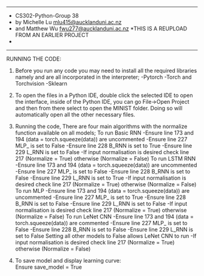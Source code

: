***************************************************************
* CS302-Python-Group 38
* by Michelle Lu mlu415@aucklanduni.ac.nz 
* and Matthew Wu fwu277@aucklanduni.ac.nz
*THIS IS A REUPLOAD FROM AN EARLIER PROJECT
*
***************************************************************
RUNNING THE CODE:
1) Before you run any code you may need to install all the required 
libraries namely and are all incorporated in the interpreter;
	-Pytorch
	-Torch and Torchvision
	-Sklearn

2) To open the files in a Python IDE, double click the selected IDE to open
the interface, inside of the Python IDE, you can go File->Open Project and then
from there select to open the MINIST folder. Doing so will automatically
open all the other necessary files.

3) Running the code, There are four main algorithms with the normalize function 
available on all models;
To run Basic RNN
	-Ensure line 173 and 194 (data = torch.squeeze(data)) are uncommented
	-Ensure line 227 MLP_ is set to False
	-Ensure line 228 B_RNN is set to True
	-Ensure line 229 L_RNN is set to False
	-If input normalisation is desired check line 217 (Normalize = True)
	otherwise (Normalize = False)
To run LSTM RNN
	-Ensure line 173 and 194 (data = torch.squeeze(data)) are uncommented
	-Ensure line 227 MLP_ is set to False
	-Ensure line 228 B_RNN is set to False
	-Ensure line 229 L_RNN is set to True
	-If input normalisation is desired check line 217 (Normalize = True)
	otherwise (Normalize = False)
To run MLP
	-Ensure line 173 and 194 (data = torch.squeeze(data)) are uncommented
	-Ensure line 227 MLP_ is set to True
	-Ensure line 228 B_RNN is set to False
	-Ensure line 229 L_RNN is set to False
	-If input normalisation is desired check line 217 (Normalize = True)
	otherwise (Normalize = False)
To run LeNet CNN
	-Ensure line 173 and 194 (data = torch.squeeze(data)) are commented
	-Ensure line 227 MLP_ is set to False
	-Ensure line 228 B_RNN is set to False
	-Ensure line 229 L_RNN is set to False
	Setting all other models to False allows LeNet CNN to run
	-If input normalisation is desired check line 217 (Normalize = True)
	otherwise (Normalize = False)
4) To save model and display learning curve:	
	Ensure save_model = True 
